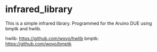 # infrared_library

This is a simple infrared library. Programmed for the Aruino DUE using bmptk and hwlib.

hwlib: https://github.com/wovo/hwlib
bmptk: https://github.com/wovo/bmptk
